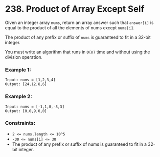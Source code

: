 # 238. Product of Array Except Self

Given an integer array `nums`, return an array answer such that `answer[i]` is equal to the product of all the elements of nums except `nums[i]`.

The product of any prefix or suffix of `nums` is guaranteed to fit in a 32-bit integer.

You must write an algorithm that runs in `O(n)` time and without using the division operation.

### Example 1:
```
Input: nums = [1,2,3,4]
Output: [24,12,8,6]
```

### Example 2:
```
Input: nums = [-1,1,0,-3,3]
Output: [0,0,9,0,0]
```

### Constraints:
- `2 <= nums.length <= 10^5`
- `-30 <= nums[i] <= 30`
- The product of any prefix or suffix of nums is guaranteed to fit in a 32-bit integer.
